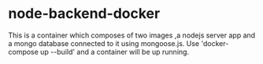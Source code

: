 # node-backend-docker
This is a container which composes of two images ,a nodejs server app and a mongo database connected to it using mongoose.js.
Use 'docker-compose up --build'
and a container will be up running. 